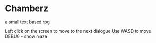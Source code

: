 # Chamberz
a small text based rpg
 
Left click on the screen to move to the next dialogue
Use WASD to move
DEBUG - show maze
